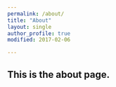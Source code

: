 ```yaml
---
permalink: /about/
title: "About"
layout: single
author_profile: true
modified: 2017-02-06

---
```


## This is the about page.
